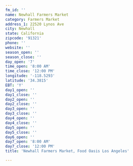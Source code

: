 ```yaml
---
fm_id: ''
name: Newhall Farmers Market
category: Farmers Market
address_1: 22520 Lynos Ave
city: Newhall
state: California
zipcode: '91321'
phone: ''
website: ''
season_open: ''
season_close: ''
day_open: '7'
time_open: '8:00 AM'
time_close: '12:00 PM'
longitude: '-118.5293'
latitude: '34.3815'
EBT: 'Y'
day1_open: ''
day1_close: ''
day2_open: ''
day2_close: ''
day3_open: ''
day3_close: ''
day4_open: ''
day4_close: ''
day5_open: ''
day5_close: ''
day6_open: ''
day7_open: '8:00 AM'
day7_close: '12:00 PM'
title: 'Newhall Farmers Market, Food Oasis Los Angeles'

---
```

